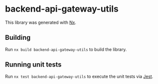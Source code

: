 # backend-api-gateway-utils

This library was generated with [Nx](https://nx.dev).

## Building

Run `nx build backend-api-gateway-utils` to build the library.

## Running unit tests

Run `nx test backend-api-gateway-utils` to execute the unit tests via [Jest](https://jestjs.io).
